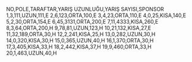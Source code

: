 NO,POLE,TARAFTAR,YARIŞ UZUNLUĞU,YARIŞ SAYISI,SPONSOR
1,3,111,UZUN,111,E
2,6,123,ORTA,100,E
3,4,23,ORTA,110,E
4,0,25,KISA,140,E
5,2,30,ORTA,154,E
6,45,3131,ORTA,200,E
7,11,4333,KISA,260,E
8,3,64,ORTA,200,H
9,78,81,UZUN,123,H
10,21,132,KISA,27,E
11,32,189,ORTA,30,H
12,2,241,KISA,25,H
13,0,282,UZUN,30,H
14,0,320,KISA,30,H
15,0,365,UZUN,40,H
16,1,370,ORTA,30,H
17,3,405,KISA,33,H
18,2,442,KISA,37,H
19,9,460,ORTA,33,H
20,1,463,UZUN,40,H

